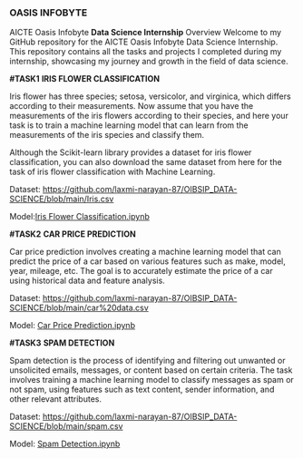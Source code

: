 ### **OASIS INFOBYTE**
AICTE Oasis Infobyte **Data Science Internship** Overview Welcome to my GitHub repository for the AICTE Oasis Infobyte Data Science Internship. This repository contains all the tasks and projects I completed during my internship, showcasing my journey and growth in the field of data science.


**#TASK1**
**IRIS FLOWER CLASSIFICATION**

Iris flower has three species; setosa, versicolor, and virginica, which differs according to their
measurements. Now assume that you have the measurements of the iris flowers according to
their species, and here your task is to train a machine learning model that can learn from the
measurements of the iris species and classify them.



Although the Scikit-learn library provides a dataset for iris flower classification, you can also
download the same dataset from here for the task of iris flower classification with Machine
Learning. 

Dataset: https://github.com/laxmi-narayan-87/OIBSIP_DATA-SCIENCE/blob/main/Iris.csv

Model:[Iris Flower Classification.ipynb](https://github.com/laxmi-narayan-87/OIBSIP_DATA-SCIENCE/blob/main/IRIS%20FLOWER%20CLASSIFICATION.ipynb)


**#TASK2**
**CAR PRICE PREDICTION**

Car price prediction involves creating a machine learning model that can predict the price of a car based on various features such as make, model, year, mileage, etc. The goal is to accurately estimate the price of a car using historical data and feature analysis.

Dataset: https://github.com/laxmi-narayan-87/OIBSIP_DATA-SCIENCE/blob/main/car%20data.csv

Model: [Car Price Prediction.ipynb](https://github.com/laxmi-narayan-87/OIBSIP_DATA-SCIENCE/blob/main/Car%20Price%20Prediction.ipynb)

**#TASK3** 
**SPAM DETECTION**

Spam detection is the process of identifying and filtering out unwanted or unsolicited emails, messages, or content based on certain criteria. The task involves training a machine learning model to classify messages as spam or not spam, using features such as text content, sender information, and other relevant attributes.

Dataset: https://github.com/laxmi-narayan-87/OIBSIP_DATA-SCIENCE/blob/main/spam.csv 

Model: [Spam Detection.ipynb](https://github.com/laxmi-narayan-87/OIBSIP_DATA-SCIENCE/blob/main/Spam_Detection.ipynb)
